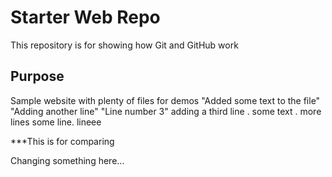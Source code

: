 # Starter Web Repo

This repository is for showing how Git and GitHub work

## Purpose

Sample website with plenty of files for demos
"Added some text to the file" 
"Adding another line" 
"Line number 3"
adding a third line 
. 
some text 
. 
more lines 
some line. 
lineee 

***This is for comparing


Changing something here...

